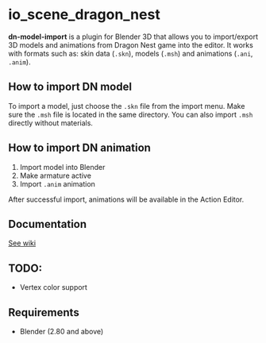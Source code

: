 # io_scene_dragon_nest

**dn-model-import** is a plugin for Blender 3D that allows you to import/export 3D models
and animations from Dragon Nest game into the editor.
It works with formats such as: skin data (`.skn`), models (`.msh`) and animations (`.ani`, `.anim`).

## How to import DN model
To import a model, just choose the `.skn` file from the import menu. Make sure the `.msh` file is located in the same directory. You can also import `.msh` directly without materials.

## How to import DN animation
1. Import model into Blender
2. Make armature active
3. Import `.anim` animation

After successful import, animations will be available in the Action Editor.

## Documentation

[See wiki](https://github.com/Psycrow101/Blender-3D-DN-plugin/wiki)

## TODO:
* Vertex color support

## Requirements
* Blender (2.80 and above)
